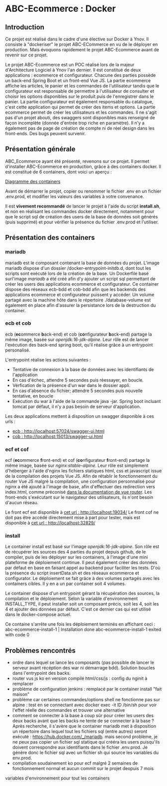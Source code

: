 # ABC-Ecommerce : Docker

## Introduction

Ce projet est réalisé dans le cadre d'une élective sur Docker à Ynov. Il consiste à "dockeriser" le projet ABC-ECommerce en vu de le déployer en production. Mais évoquons rapidement le projet ABC-Ecommerce avant de revenir sur ce projet.

Le projet ABC-Ecommerce est un POC réalisé lors de la majeur d'Architecture Logiciel à Ynov l'an dernier. Il est constitué de deux applications : ecommerce et configurateur. Chacune des parties possède un back-end Spring Boot et un front-end Vue JS. 
La partie ecommerce affiche les articles, le panier et les commandes de l'utilisateur tandis que le configurateur est responsable de permettre à l'utilisateur de consulter et choisir les options disponibles sur le produit puis de l'enregistrer dans le panier. 
La partie configurateur est également responsable du catalogue, c'est cette application qui permet de créer des items et options. La partie ecommerce permet de créer les utilisateurs et les commandes.
Il ne s'agit pas d'un projet abouti, des swaggers sont disponibles mais renseigné de façon incomplète (donnée d'entrée trop riche en paramètre). Il n'y a également pas de page de création de compte ni de réel design dans les front-ends. Des bugs peuvent survenir.

## Présentation générale

ABC_Ecommerce ayant été présenté, revenons sur ce projet. Il permet d'installer ABC-Ecommerce en production, grâce à des containers docker. Il est constitué de 6 containers, dont voici un aperçu :

[Diagramme des containers](https://i39.servimg.com/u/f39/11/89/43/45/diagra10.png)

Avant de démarrer le projet, copier ou renommer le fichier .env en un fichier .env.prod, et modifier les valeurs des variables à votre convenance.

Il est **vivement recommandé** de lancer le projet à l'aide du script **install.sh**, et non en réalisant les commandes docker directement, notamment pour que le script sql de création des users de la base de données soit générés (puis supprimé) et pour vérifier la présence du fichier .env.prod et l'utiliser.

## Présentation des containers

### mariadb

mariadb est le composant contenant la base de données du projet. 
L'image mariadb dispose d'un dossier /docker-entrypoint-initdb.d, dont tout les scripts sont exécuté lors de la création de la base.
Un Dockerfile basé surl'image *mariadb* a été créé afin d'y ajouter un script sql permettant de créer les users des applications ecommerce et configurateur.
Ce container dispose des réseaux ecb-bdd et cob-bdd afin que les backends des applications ecommerce et configurateur puissent y accéder.
Un volume partagé avec la machine hôte dans le répertoire ./database-volume est également en place afin d'assurer la persistance lors de la destruction du container.

### ecb et cob

ecb (**ec**ommerce **b**ack-end) et cob (**co**nfigurateur **b**ack-end) partage la même image, basée sur *openjdk:16-jdk-alpine*.
Leur rôle est de lancer l'exécution des back-end spring boot, qu'il réalise grâce à un entrypoint personalisé.

L'entrypoint réalise les actions suivantes :
- Tentative de connexion à la base de données avec les identifiants de l'application
- En cas d'échec, attendre 5 secondes puis réessayer, en boucle.
- Vérfication de la présence d'un war dans le dossier appli.
- En cas d'absence du fichier; attendre 5 secondes puis nouvelle tentative, en boucle
- Exécution du war à l'aide de la commande java -jar. Spring boot incluant tomcat par défaut, il n'y a pas besoin de serveur d'application.

Les deux applications mettent à disposition un swagger disponible à ces urls :
- [ecb : http://localhost:57024/swagger-ui.html](http://localhost:57024/swagger-ui.html)
- [cob : http://localhost:15013/swagger-ui.html](http://localhost:15013/swagger-ui.html)

### ecf et cof

ecf (**ec**ommerce **f**ront-end) et cof (**co**nfigurateur **f**ront-end) partage la même image, basée sur *nginx:stable-alpine*.
Leur rôle est simplement d'héberger à l'aide d'nginx les fichiers statiques html, css et javascript issue de la compilation des projets Vue JS.
Afin de rétablir le fonctionnement du router Vue JS malgré la compilation, une configuration personnalisé pour nginx a été ajouté à l'image de base, afin d'effectuer des redirection vers index.html, comme préconisé [dans la documentation de vue router](https://router.vuejs.org/guide/essentials/history-mode.html#example-server-configurations).
Les front-ends s'exécutant sur le navigateur des utilisateurs, ils n'ont besoin d'aucun réseau.

Le front ecf est disponible à [cet url : http://localhost:19034/](http://localhost:19034/)
Le front cof ne doit pas être accédé directement mise à part pour tester, mais est disponible à [cet url : http://localhost:32829/](http://localhost:32829/)

### install

Le container install est basé sur l'image *openjdk:16-jdk-alpine*.
Son rôle est de récupérer les sources des 4 parties du projet depuis github, de le compiler, puis de les déployer sur les containers, à l'image d'une mini plateforme de déploiement continue.
Il peut également créer des données par défaut en base en faisant appel au backend pour faciliter les tests. D'où la présence du script insertData.sh et des réseaux ecommerce et configurator.
Le déploiement se fait grâce à des volumes partagés avec les containers cibles. Il y en a un par container soit 4 volumes.

Le container dispose d'un entrypoint gérant la récupération des sources, la compilation et le déploiement. Selon la variable d'environnement INSTALL_TYPE, il peut installer soit un composant précis, soit les 4, soit les 4 et ajouter des données par défaut. C'est ce dernier cas qui est utilisé dans le docker-compose actuel.

Ce containe s'arrête une fois les déploiement terminés en affichant ceci :
abc-ecommerce-install-1  | Installation done
abc-ecommerce-install-1 exited with code 0

## Problèmes rencontrés
- ordre dans lequel se lance les composants (pas possible de lancer le serveur avant récéption des war ni démarrage bdd). Solution boucles dans l'entrypoint des backs.
- router vus js ko en version compilé html/css/js : config du nginit à remplacer
- problème de configuration jenkins : remplacé par le container install "fait maison"
- problème car certaines commandes/options shell ne fonctionne pas sur alpine : test en se connectant avec docker exec -it ID /bin/sh pour voir l'effet réelle des commandes et trouver une alternative
- comment se connecter à la base à coup sûr pour créer les users des deux backs avant que les backs ne tente de se connecter à la base ? Après recherche, il s'avère que le container mariadb met à disposition un répertoire dans lequel tout les fichiers sql (entre autres) seront exécuté : https://hub.docker.com/_/mariadb. mais second problème, je ne peux pas copier un fichier sql statique qui crééra les users puisqu'ils doivent correspondre aux identifiants dans le fichier .env.prod. Je génère donc le fichier sql avec un fichier sh qui source les variables du env.prod.
- compilation soudainement ko pour ecf malgré 2 semaines de fonctionnement normal et aucun commit sur le projet deopuis 7 mois

variables d'environnement pour tout les containers